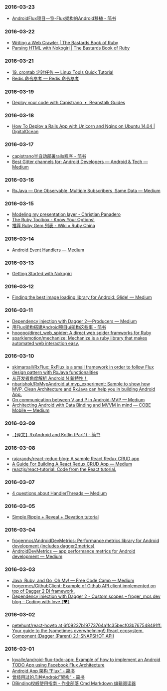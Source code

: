 ### 2016-03-23<br>
+ [AndroidFlux项目一览-Flux架构的Android移植 - 简书](http://www.jianshu.com/p/896ce1a8e4ed)<br>

### 2016-03-22<br>
+ [Writing a Web Crawler | The Bastards Book of Ruby](http://ruby.bastardsbook.com/chapters/web-crawling/)<br>
+ [Parsing HTML with Nokogiri | The Bastards Book of Ruby](http://ruby.bastardsbook.com/chapters/html-parsing/)<br>

### 2016-03-21<br>
+ [19. crontab 定时任务 — Linux Tools Quick Tutorial](http://linuxtools-rst.readthedocs.org/zh_CN/latest/tool/crontab.html)<br>
+ [Redis 命令参考 — Redis 命令参考](http://redisdoc.com/)<br>

### 2016-03-19<br>
+ [Deploy your code with Capistrano  •  Beanstalk Guides](http://guides.beanstalkapp.com/deployments/deploy-with-capistrano.html)<br>

### 2016-03-18<br>
+ [How To Deploy a Rails App with Unicorn and Nginx on Ubuntu 14.04 | DigitalOcean](https://www.digitalocean.com/community/tutorials/how-to-deploy-a-rails-app-with-unicorn-and-nginx-on-ubuntu-14-04)<br>

### 2016-03-17<br>
+ [capistrano半自动部署rails程序 - 简书](http://www.jianshu.com/p/3417c69a824a)<br>
+ [Best Gitter channels for: Android Developers — Android & Tech — Medium](https://medium.com/android-news/best-gitter-channels-for-android-developers-fa9c786a20a#.qrqaa1521)<br>

### 2016-03-16<br>
+ [RxJava — One Observable, Multiple Subscribers, Same Data — Medium](https://medium.com/@p.tournaris/rxjava-one-observable-multiple-subscribers-7bf497646675#.cvpch28zh)<br>

### 2016-03-15<br>
+ [Modeling my presentation layer - Christian Panadero](http://panavtec.me/modeling-presentation-layer/)<br>
+ [The Ruby Toolbox - Know Your Options!](https://www.ruby-toolbox.com/)<br>
+ [推荐 Ruby Gem 列表 - Wiki » Ruby China](https://ruby-china.org/wiki/gems)<br>

### 2016-03-14<br>
+ [Android Event Handlers — Medium](https://medium.com/@charlesdrews/android-event-handlers-f3681a3c3d8a#.4v7qxaz9f)<br>

### 2016-03-13<br>
+ [Getting Started with Nokogiri](https://blog.engineyard.com/2010/getting-started-with-nokogiri)<br>

### 2016-03-12<br>
+ [Finding the best image loading library for Android: Glide! — Medium](https://medium.com/@StenSuitsev/finding-the-best-image-loading-library-for-android-glide-babb450a36b9#.791pcaa6t)<br>

### 2016-03-11<br>
+ [Dependency injection with Dagger 2 — Producers — Medium](https://medium.com/@froger_mcs/dependency-injection-with-dagger-2-producers-c424ddc60ba3#.pf3sxerex)<br>
+ [用Flux架构搭建Android项目ui架构这些事 - 简书](http://www.jianshu.com/p/4b755df66a97)<br>
+ [hooopo/direct_web_spider: A direct web spider framworks for Ruby](https://github.com/hooopo/direct_web_spider)<br>
+ [sparklemotion/mechanize: Mechanize is a ruby library that makes automated web interaction easy.](https://github.com/sparklemotion/mechanize)<br>

### 2016-03-10<br>
+ [skimarxall/RxFlux: RxFlux is a small framework in order to follow Flux design pattern with RxJava functionalities](https://github.com/skimarxall/RxFlux)<br>
+ [从开发者角度解析 Android N 新特性！](http://gank.io/post/56e0b83c67765963436fcb94)<br>
+ [nbarishok/RxMvpAndroid at mvp_experiment: Sample to show how MVP, Clean Architecture and RxJava can help you in building Android App.](https://github.com/nbarishok/RxMvpAndroid/tree/mvp_experiment)<br>
+ [On communication between V and P in Android-MVP — Medium](https://medium.com/@nbarishok/on-communication-between-v-and-p-in-android-mvp-16caf773e1a5#.1inrqke6o)<br>
+ [Architecting Android with Data Binding and MVVM in mind — COBE Mobile — Medium](https://medium.com/cobe-mobile/architecting-android-with-data-binding-and-mvvm-in-mind-8874bbec0b0d#.in0gmo6sp)<br>

### 2016-03-09<br>
+ [【译文】RxAndroid and Kotlin (Part1) - 简书](http://www.jianshu.com/p/5a730187c8ff)<br>

### 2016-03-08<br>
+ [rajaraodv/react-redux-blog: A sample React Redux CRUD app](https://github.com/rajaraodv/react-redux-blog)<br>
+ [A Guide For Building A React Redux CRUD App — Medium](https://medium.com/@rajaraodv/a-guide-for-building-a-react-redux-crud-app-7fe0b8943d0f#.33xa21ugv)<br>
+ [reactjs/react-tutorial: Code from the React tutorial.](https://github.com/reactjs/react-tutorial)<br>

### 2016-03-07<br>
+ [4 questions about HandlerThreads — Medium](https://medium.com/@ali.muzaffar/have-you-read-my-article-on-using-concurrency-to-improve-performance-9bc8420e247#.np2o1gog4)<br>

### 2016-03-05<br>
+ [Simple Ripple + Reveal + Elevation tutorial](http://trickyandroid.com/simple-ripple-reveal-elevation-tutorial/)<br>

### 2016-03-04<br>
+ [frogermcs/AndroidDevMetrics: Performance metrics library for Android development (includes dagger2metrics)](https://github.com/frogermcs/androiddevmetrics)<br>
+ [AndroidDevMetrics — app performance metrics for Android development — Medium](https://medium.com/@froger_mcs/androiddevmetrics-app-performance-metrics-for-android-development-eb854dfd9712#.rucgtjs4i)<br>

### 2016-03-03<br>
+ [Java, Ruby, and Go, Oh My! — Free Code Camp — Medium](https://medium.freecodecamp.com/java-ruby-and-go-oh-my-6b5577ba2bc2#.5n6x84tuq)<br>
+ [frogermcs/GithubClient: Example of Github API client implemented on top of Dagger 2 DI framework.](https://github.com/frogermcs/GithubClient)<br>
+ [Dependency injection with Dagger 2 - Custom scopes – froger_mcs dev blog – Coding with love {❤️}](http://frogermcs.github.io/dependency-injection-with-dagger-2-custom-scopes/)<br>

### 2016-03-02<br>
+ [petehunt/react-howto at 6f09237b19773764a1fc35becf03b767548491ff: Your guide to the (sometimes overwhelming!) React ecosystem.](https://github.com/petehunt/react-howto/tree/6f09237b19773764a1fc35becf03b767548491ff)<br>
+ [Component (Dagger (Parent) 2.1-SNAPSHOT API)](http://google.github.io/dagger/api/latest/dagger/Component.html)<br>

### 2016-03-01<br>
+ [lgvalle/android-flux-todo-app: Example of how to implement an Android TODO App using Facebook Flux Architecture](https://github.com/lgvalle/android-flux-todo-app)<br>
+ [Android App 架构 “Flux” - 简书](http://www.jianshu.com/p/918719151e72)<br>
+ [曾经用过的几种Android”架构“ - 简书](http://www.jianshu.com/p/e7b6ff1bc360)<br>
+ [DBinding权威使用指南 - 作业部落 Cmd Markdown 编辑阅读器](https://www.zybuluo.com/shark0017/note/256112)<br>

